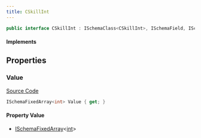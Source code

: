 ```yaml
---
title: CSkillInt
---
```


```csharp
public interface CSkillInt : ISchemaClass<CSkillInt>, ISchemaField, ISchemaClass, INativeHandle
```

#### Implements

## Properties

### Value

[Source Code](https://github.com/swiftly-solution/swiftlys2/blob/beta/managed/src/SwiftlyS2.Generated/Schemas/Interfaces/CSkillInt.cs#L16)

```csharp
ISchemaFixedArray<int> Value { get; }
```

#### Property Value

- [ISchemaFixedArray](/docs/api/shared/schemas/ischemafixedarray-1)<[int](https://learn.microsoft.com/dotnet/api/system.int32)>

